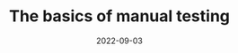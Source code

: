 ---
title: The basics of manual testing
date: 2022-09-03
tags:
  - Manual testing
  - Codeless
  - Tools
description: Regardless of whether you see yourself as a test automation engineer or something else, manual testing is an inevitable part that can never be completely replaced.
---